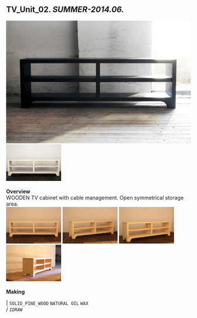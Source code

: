 
## TV_Unit_02. _SUMMER-2014.06._  
![TV_Unit_02](/projects/TV_Unit_02/100.jpg)<a href="https://ewwgene.github.io/projects/TV_Unit_02/101.jpg"><img src="/projects/TV_Unit_02/101.jpg" height="100"></a> 
<br>  
**Overview**  
WOODEN TV cabinet with cable management. Open symmetrical storage area. 
<br>
<a href="https://ewwgene.github.io/projects/TV_Unit_02/Making/200.jpg"><img src="/projects/TV_Unit_02/Making/200.jpg" height="100"></a> <a href="https://ewwgene.github.io/projects/TV_Unit_02/Making/201.jpg"><img src="/projects/TV_Unit_02/Making/201.jpg" height="100"></a> <a href="https://ewwgene.github.io/projects/TV_Unit_02/Making/202.jpg"><img src="/projects/TV_Unit_02/Making/202.jpg" height="100"></a> <a href="https://ewwgene.github.io/projects/TV_Unit_02/Making/203.jpg"><img src="/projects/TV_Unit_02/Making/203.jpg" height="100"></a> <br>  
**Making**  
  
|
`SOLID_PINE_WOOD` `NATURAL OIL` `WAX`   
/
_`IDRAW`_   
<br>

<br>

